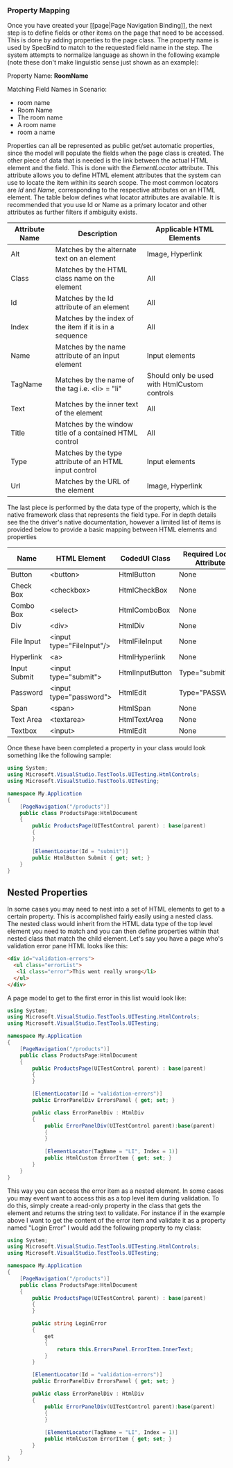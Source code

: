 ### Property Mapping

Once you have created your [[page|Page Navigation Binding]], the next step is to define fields or other items on the page that need to be accessed. This is done by adding properties to the page class. The property name is used by SpecBind to match to the requested field name in the step. The system attempts to normalize language as shown in the following example (note these don't make linguistic sense just shown as an example):

Property Name: **RoomName**

Matching Field Names in Scenario:

* room name
* Room Name
* The room name
* A room name
* room a name

Properties can all be represented as public get/set automatic properties, since the model will populate the fields when the page class is created. The other piece of data that is needed is the link between the actual HTML element and the field. This is done with the *ElementLocator* attribute. This attribute allows you to define HTML element attributes that the system can use to locate the item within its search scope. The most common locators are *Id* and *Name*, corresponding to the respective attributes on an HTML element. The table below defines what locator attributes are available. It is recommended that you use Id or Name as a primary locator and other attributes as further filters if ambiguity exists.

|Attribute Name|Description|Applicable HTML Elements|
|--------------|-----------|------------------------|
| Alt | Matches by the alternate text on an element | Image, Hyperlink |
| Class | Matches by the HTML class name on the element | All |
| Id | Matches by the Id attribute of an element| All |
| Index | Matches by the index of the item if it is in a sequence | All |
| Name | Matches by the name attribute of an input element | Input elements |
| TagName | Matches by the name of the tag i.e. \<li\> = "li" | Should only be used with HtmlCustom controls |
| Text | Matches by the inner text of the element | All |
| Title | Matches by the window title of a contained HTML control | All |
| Type | Matches by the type attribute of an HTML input control | Input elements |
| Url | Matches by the URL of the element | Image, Hyperlink |

The last piece is performed by the data type of the property, which is the native framework class that represents the field type. For in depth details see the the driver's native documentation, however a limited list of items is provided below to provide a basic mapping between HTML elements and properties

| Name | HTML Element | CodedUI Class | Required Locator Attributes |
|------|--------------|---------------|-----------------------------|
| Button | \<button\> | HtmlButton | None |
| Check Box | \<checkbox\> | HtmlCheckBox | None |
| Combo Box | \<select\> | HtmlComboBox | None |
| Div | \<div\> | HtmlDiv | None |
| File Input | \<input type="FileInput"/> | HtmlFileInput | None |
| Hyperlink | \<a\> | HtmlHyperlink | None |
| Input Submit | \<input type="submit"\> | HtmlInputButton | Type="submit" |
| Password | \<input type="password"\> | HtmlEdit | Type="PASSWORD" |
| Span | \<span\> | HtmlSpan | None |
| Text Area | \<textarea\> | HtmlTextArea | None |
| Textbox | \<input\> | HtmlEdit | None |

Once these have been completed a property in your class would look something like the following sample:

```C#
using System;
using Microsoft.VisualStudio.TestTools.UITesting.HtmlControls;
using Microsoft.VisualStudio.TestTools.UITesting;

namespace My.Application
{
	[PageNavigation("/products")]
	public class ProductsPage:HtmlDocument
	{
		public ProductsPage(UITestControl parent) : base(parent)
		{
		}

		[ElementLocator(Id = "submit")]
		public HtmlButton Submit { get; set; }
	}
}
```

## Nested Properties

In some cases you may need to nest into a set of HTML elements to get to a certain property. This is accomplished fairly easily using a nested class. The nested class would inherit from the HTML data type of the top level element you need to match and you can then define properties within that nested class that match the child element. Let's say you have a page who's validation error pane HTML looks like this:

```HTML
<div id="validation-errors">
  <ul class="errorList">
   <li class="error">This went really wrong</li>
  </ul>
</div>
```

A page model to get to the first error in this list would look like:


```C#
using System;
using Microsoft.VisualStudio.TestTools.UITesting.HtmlControls;
using Microsoft.VisualStudio.TestTools.UITesting;

namespace My.Application
{
	[PageNavigation("/products")]
	public class ProductsPage:HtmlDocument
	{
		public ProductsPage(UITestControl parent) : base(parent)
		{
		}

		[ElementLocator(Id = "validation-errors")]
		public ErrorPanelDiv ErrorsPanel { get; set; }

		public class ErrorPanelDiv : HtmlDiv
		{
			public ErrorPanelDiv(UITestControl parent):base(parent)
			{
			}
			
			[ElementLocator(TagName = "LI", Index = 1)]
			public HtmlCustom ErrorItem { get; set; }
		}
	}
}
```

This way you can access the error item as a nested element. In some cases you may event want to access this as a top level item during validation. To do this, simply create a read-only property in the class that gets the element and returns the string text to validate. For instance if in the example above I want to get the content of the error item and validate it as a property named "Login Error" I would add the following property to my class:

```C#
using System;
using Microsoft.VisualStudio.TestTools.UITesting.HtmlControls;
using Microsoft.VisualStudio.TestTools.UITesting;

namespace My.Application
{
	[PageNavigation("/products")]
	public class ProductsPage:HtmlDocument
	{
		public ProductsPage(UITestControl parent) : base(parent)
		{
		}

		public string LoginError
		{
			get
			{
				return this.ErrorsPanel.ErrorItem.InnerText;
			}
		}

		[ElementLocator(Id = "validation-errors")]
		public ErrorPanelDiv ErrorsPanel { get; set; }

		public class ErrorPanelDiv : HtmlDiv
		{
			public ErrorPanelDiv(UITestControl parent):base(parent)
			{
			}
			
			[ElementLocator(TagName = "LI", Index = 1)]
			public HtmlCustom ErrorItem { get; set; }
		}
	}
}
```